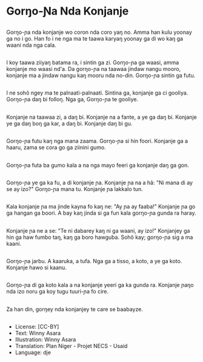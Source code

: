 # Gorŋo-Ɲa Nda Konjanje

##
Gorŋo-ɲa nda konjanje wo coron nda coro yaŋ no. Amma han kulu yoonay ga no i go. Han fo i ne nga ma te taawa karyaŋ yoonay ga di wo kaŋ ga waani nda nga cala.

##
I koy taawa ziiyaŋ batama ra, i sintin ga zi. Gorŋo-ɲa ga waasi, amma konjanje mo waasi nd'a. Da gorŋo-ɲa na taawaa jindaw nangu mooro, konjanje ma a jindaw nangu kaŋ mooru nda no-din. Gorŋo-ɲa sintin ga futu.

##
I ne sohõ ngey ma te palnaati-palnaati. Sintina ga, konjanje ga ci gooliya. Gorŋo-ɲa daŋ bi folloŋ. Nga ga, Gorŋo-ɲa te gooliye.

##
Konjanje na taawaa zi, a daŋ bi. Konjanje na a fante, a ye ga daŋ bi. Konjanje ye ga daŋ boŋ ga kar, a daŋ bi. Konjanje daŋ bi gu.

##
Gorŋo-ɲa futu kaŋ nga mana zaama. Gorŋo-ɲa si hin foori. Konjanje ga a haaru, zama se cora go ga ziinini gumo.

##
Gorŋo-ɲa futa ba gumo kala a na nga mayo feeri ga konjanje daŋ ga gon.

##
Gorŋo-ɲa ye ga ka fu, a di konjanje ɲa. Konjanje ɲa na a hã: "Ni mana di ay se ay izo?" Gorŋo-ɲa mana tu. Konjanje ɲa lakkalo tun.

##
Kala konjanje ɲa ma jinde kayna fo kaŋ ne: "Ay ɲa ay faaba!" Konjanje ɲa go ga hangan ga boori. A bay kaŋ jinda si ga fun kala gorŋo-ɲa gunda ra haray.

##
Konjanje ɲa ne a se: "Te ni dabarey kaŋ ni ga waani, ay izo!" Konjanjey ga hin ga haw fumbo taŋ, kaŋ ga boro hawguba. Sohõ kay; gorŋo-ɲa sig a ma kaani.

##
Gorŋo-ɲa jarbu. A kaaruka, a tufa. Nga ga a tisso, a koto, a ye ga koto. Konjanje hawo si kaanu.

##
Gorŋo-ɲa di ga koto kala a na konjanje yeeri ga ka gunda ra. Konjanje ɲaŋo nda izo noru ga koy tugu tuuri-ɲa fo cire.

##
Za han din, gorŋey nda konjanjey te care se baabayze.

##
* License: [CC-BY]
* Text: Winny Asara
* Illustration: Winny Asara
* Translation: Plan Niger - Projet NECS - Usaid
* Language: dje
